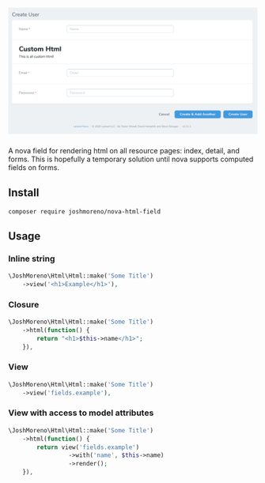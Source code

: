 # ![Laravel Nova Html Field](https://github.com/joshmoreno/nova-html-field/raw/master/example.png)

A nova field for rendering html on all resource pages: index, detail, and forms. This is hopefully a temporary solution until nova supports computed fields on forms.

## Install
```
composer require joshmoreno/nova-html-field
```

## Usage
### Inline string
```php
\JoshMoreno\Html\Html::make('Some Title')
    ->view('<h1>Example</h1>'),
```

### Closure
```php
\JoshMoreno\Html\Html::make('Some Title')
    ->html(function() {
        return "<h1>$this->name</h1>";
    }),
```

### View
```php
\JoshMoreno\Html\Html::make('Some Title')
    ->view('fields.example'),
```

### View with access to model attributes
```php
\JoshMoreno\Html\Html::make('Some Title')
    ->html(function() {
        return view('fields.example')
                 ->with('name', $this->name)
                 ->render();
    }),
```